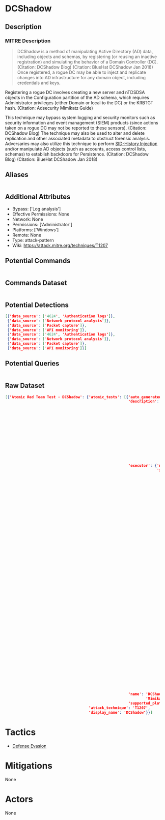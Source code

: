 
# DCShadow

## Description

### MITRE Description

> DCShadow is a method of manipulating Active Directory (AD) data, including objects and schemas, by registering (or reusing an inactive registration) and simulating the behavior of a Domain Controller (DC). (Citation: DCShadow Blog) (Citation: BlueHat DCShadow Jan 2018) Once registered, a rogue DC may be able to inject and replicate changes into AD infrastructure for any domain object, including credentials and keys.

Registering a rogue DC involves creating a new server and nTDSDSA objects in the Configuration partition of the AD schema, which requires Administrator privileges (either Domain or local to the DC) or the KRBTGT hash. (Citation: Adsecurity Mimikatz Guide)

This technique may bypass system logging and security monitors such as security information and event management (SIEM) products (since actions taken on a rogue DC may not be reported to these sensors). (Citation: DCShadow Blog) The technique may also be used to alter and delete replication and other associated metadata to obstruct forensic analysis. Adversaries may also utilize this technique to perform [SID-History Injection](https://attack.mitre.org/techniques/T1178) and/or manipulate AD objects (such as accounts, access control lists, schemas) to establish backdoors for Persistence. (Citation: DCShadow Blog) (Citation: BlueHat DCShadow Jan 2018)

## Aliases

```

```

## Additional Attributes

* Bypass: ['Log analysis']
* Effective Permissions: None
* Network: None
* Permissions: ['Administrator']
* Platforms: ['Windows']
* Remote: None
* Type: attack-pattern
* Wiki: https://attack.mitre.org/techniques/T1207

## Potential Commands

```

```

## Commands Dataset

```

```

## Potential Detections

```json
[{'data_source': ['4624', 'Authentication logs']},
 {'data_source': ['Network protocol analysis']},
 {'data_source': ['Packet capture']},
 {'data_source': ['API monitoring']},
 {'data_source': ['4624', 'Authentication logs']},
 {'data_source': ['Network protocol analysis']},
 {'data_source': ['Packet capture']},
 {'data_source': ['API monitoring']}]
```

## Potential Queries

```json

```

## Raw Dataset

```json
[{'Atomic Red Team Test - DCShadow': {'atomic_tests': [{'auto_generated_guid': '0f4c5eb0-98a0-4496-9c3d-656b4f2bc8f6',
                                                        'description': 'Utilize '
                                                                       'Mimikatz '
                                                                       'DCShadow '
                                                                       'method '
                                                                       'to '
                                                                       'simulate '
                                                                       'behavior '
                                                                       'of a '
                                                                       'Domain '
                                                                       'Controller\n'
                                                                       '\n'
                                                                       '[DCShadow](https://www.dcshadow.com/)\n'
                                                                       '[Additional '
                                                                       'Reference](http://www.labofapenetrationtester.com/2018/04/dcshadow.html)\n',
                                                        'executor': {'name': 'manual',
                                                                     'steps': '1. '
                                                                              'Start '
                                                                              'Mimikatz '
                                                                              'and '
                                                                              'use '
                                                                              '!processtoken '
                                                                              '(and '
                                                                              'not '
                                                                              'token::elevate '
                                                                              '- '
                                                                              'as '
                                                                              'it '
                                                                              'elevates '
                                                                              'a '
                                                                              'thread) '
                                                                              'to '
                                                                              'escalate '
                                                                              'to '
                                                                              'SYSTEM.\n'
                                                                              '2. '
                                                                              'Start '
                                                                              'another '
                                                                              'mimikatz '
                                                                              'with '
                                                                              'DA '
                                                                              'privileges. '
                                                                              'This '
                                                                              'is '
                                                                              'the '
                                                                              'instance '
                                                                              'which '
                                                                              'registers '
                                                                              'a '
                                                                              'DC '
                                                                              'and '
                                                                              'is '
                                                                              'used '
                                                                              'to '
                                                                              '"push" '
                                                                              'the '
                                                                              'attributes.\n'
                                                                              '3. '
                                                                              'lsadump::dcshadow '
                                                                              '/object:ops-user19$ '
                                                                              '/attribute:userAccountControl '
                                                                              '/value:532480\n'
                                                                              '4. '
                                                                              'lsadump::dcshadow '
                                                                              '/push\n'},
                                                        'name': 'DCShadow - '
                                                                'Mimikatz',
                                                        'supported_platforms': ['windows']}],
                                      'attack_technique': 'T1207',
                                      'display_name': 'DCShadow'}}]
```

# Tactics


* [Defense Evasion](../tactics/Defense-Evasion.md)


# Mitigations

None

# Actors

None
